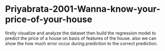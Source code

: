 # Priyabrata-2001-Wanna-know-your-price-of-your-house

firstly visualize and analyze the dataset then build the regression model to predict the price of a house on basis of features of the house. also we can show the 
how much error occur during prediction to the correct prediction.
